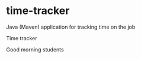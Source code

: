 # time-tracker
Java (Maven) application for tracking time on the job

Time tracker

Good morning students
